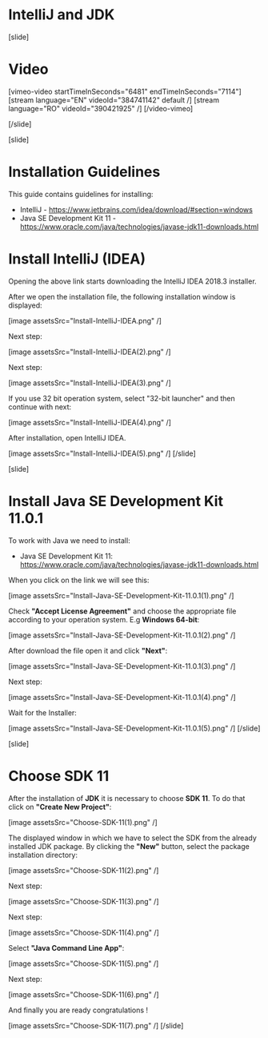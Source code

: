 # IntelliJ and JDK

[slide]
# Video

[vimeo-video startTimeInSeconds="6481" endTimeInSeconds="7114"]
[stream language="EN" videoId="384741142" default /]
[stream language="RO" videoId="390421925"  /]
[/video-vimeo]

[/slide]

[slide]
# Installation Guidelines
This guide contains guidelines for installing:
- IntelliJ - https://www.jetbrains.com/idea/download/#section=windows
- Java SE Development Kit 11 - https://www.oracle.com/java/technologies/javase-jdk11-downloads.html

# Install IntelliJ (IDEA)
Opening the above link starts downloading the IntelliJ IDEA 2018.3 installer. 

After we open the installation file, the following installation window is displayed:

[image assetsSrc="Install-IntelliJ-IDEA.png" /]

Next step:

[image assetsSrc="Install-IntelliJ-IDEA(2).png" /]

Next step:

[image assetsSrc="Install-IntelliJ-IDEA(3).png" /]

If you use 32 bit operation system, select "32-bit launcher" and then continue with next:

[image assetsSrc="Install-IntelliJ-IDEA(4).png" /]

After installation, open IntelliJ IDEA.

[image assetsSrc="Install-IntelliJ-IDEA(5).png" /]
[/slide]

[slide]
# Install Java SE Development Kit 11.0.1
To work with Java we need to install:
- Java SE Development Kit 11: https://www.oracle.com/java/technologies/javase-jdk11-downloads.html

When you click on the link we will see this:

[image assetsSrc="Install-Java-SE-Development-Kit-11.0.1(1).png" /]

Check **"Accept License Agreement"** and choose the appropriate file according to your operation system.
E.g **Windows 64-bit**:

[image assetsSrc="Install-Java-SE-Development-Kit-11.0.1(2).png" /]

After download the file open it and click **"Next"**:

[image assetsSrc="Install-Java-SE-Development-Kit-11.0.1(3).png" /]

Next step:

[image assetsSrc="Install-Java-SE-Development-Kit-11.0.1(4).png" /]

Wait for the Installer: 

[image assetsSrc="Install-Java-SE-Development-Kit-11.0.1(5).png" /]
[/slide]


[slide]
# Choose SDK 11
After the installation of **JDK** it is necessary to choose **SDK 11**. To do that click on **"Create New Project"**:

[image assetsSrc="Choose-SDK-11(1).png" /]

The displayed window in which we have to select the SDK from the already installed JDK package. 
By clicking the **"New"** button, select the package installation directory:

[image assetsSrc="Choose-SDK-11(2).png" /]

Next step:

[image assetsSrc="Choose-SDK-11(3).png" /]

Next step:

[image assetsSrc="Choose-SDK-11(4).png" /]

Select **"Java Command Line App"**:

[image assetsSrc="Choose-SDK-11(5).png" /]

Next step:

[image assetsSrc="Choose-SDK-11(6).png" /]

And finally you are ready congratulations !

[image assetsSrc="Choose-SDK-11(7).png" /]
[/slide]
